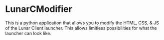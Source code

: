 # LunarCModifier
This is a python application that allows you to modify the HTML, CSS, &amp; JS of the Lunar Client launcher. This allows limitless possibilities for what the launcher can look like.
